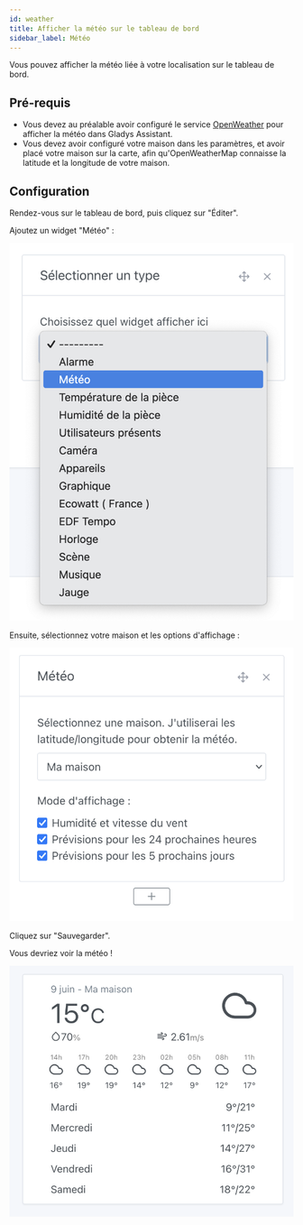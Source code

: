```yaml
---
id: weather
title: Afficher la météo sur le tableau de bord
sidebar_label: Météo
---
```


Vous pouvez afficher la météo liée à votre localisation sur le tableau de bord.

## Pré-requis

- Vous devez au préalable avoir configuré le service [OpenWeather](/fr/docs/integrations/openweather/) pour afficher la météo dans Gladys Assistant.
- Vous devez avoir configuré votre maison dans les paramètres, et avoir placé votre maison sur la carte, afin qu'OpenWeatherMap connaisse la latitude et la longitude de votre maison.

## Configuration

Rendez-vous sur le tableau de bord, puis cliquez sur "Éditer".

Ajoutez un widget "Météo" :

![Ajouter la box météo à Gladys](../../../../../static/img/docs/fr/dashboard/weather/add-weather-widget.png)

Ensuite, sélectionnez votre maison et les options d'affichage :

![Sélectionnez votre maison dans Gladys](../../../../../static/img/docs/fr/dashboard/weather/weather-options.png)

Cliquez sur "Sauvegarder".

Vous devriez voir la météo !

![Météo sur le tableau de bord](../../../../../static/img/docs/fr/dashboard/weather/weather-widget.png)
